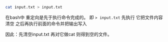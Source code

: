 ```bash
cat input.txt > input.txt
```

在bash中 重定向是先于执行命令完成的。 即 `> input.txt` 先执行  它把文件内容清空 之后再执行前面的命令并把输出写入 

因此：先清空input.txt 再对它做cat 则得到空的文件。